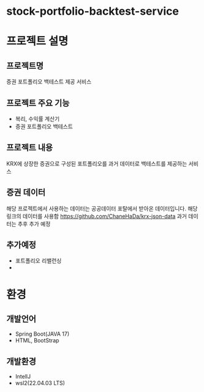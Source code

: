 # stock-portfolio-backtest-service

# 프로젝트 설명
## 프로젝트명
증권 포트폴리오 백테스트 제공 서비스

## 프로젝트 주요 기능
* 복리, 수익률 계산기
* 증권 포트폴리오 백테스트

## 프로젝트 내용
KRX에 상장한 증권으로 구성된 포트폴리오를 과거 데이터로 백테스트를 제공하는 서비스

## 증권 데이터
해당 프로젝트에서 사용하는 데이터는 공공데이터 포탈에서 받아온 데이터입니다.
해당 링크의 데이터를 사용함
https://github.com/ChaneHaDa/krx-json-data
과거 데이터는 추후 추가 예정

## 추가예정
* 포트폴리오 리밸런싱
* 

# 환경
## 개발언어 
* Spring Boot(JAVA 17)
* HTML, BootStrap

## 개발환경
* IntellJ
* wsl2(22.04.03 LTS)
